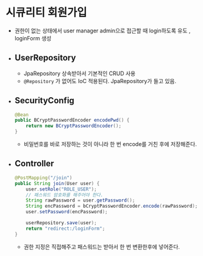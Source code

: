 # 시큐리티 회원가입

- 권한이 없는 상태에서 user manager admin으로 접근할 때 login하도록 유도 , loginForm 생성
- ## UserRepository
    - JpaRepository 상속받아서 기본적인 CRUD 사용
    - `@Repository`  가 없어도 IoC 적용된다. JpaRepository가 들고 있음.
- ## SecurityConfig

    ```java
    @Bean
    public BCryptPasswordEncoder encodePwd() {
        return new BCryptPasswordEncoder();
    }
    ```

    - 비밀번호를 바로 저장하는 것이 아니라 한 번 encode를 거친 후에 저장해준다.
- ## Controller

    ```java
    @PostMapping("/join")
    public String join(User user) {
        user.setRole("ROLE_USER");
        // 패스워드 암호화를 해주어야 한다.
        String rawPassword = user.getPassword();
        String encPassword = bCryptPasswordEncoder.encode(rawPassword);
        user.setPassword(encPassword);
    
        userRepository.save(user);
        return "redirect:/loginForm";
    }
    ```

    - 권한 지정은 직접해주고 패스워드는 받아서 한 번 변환한후에 넣어준다.
